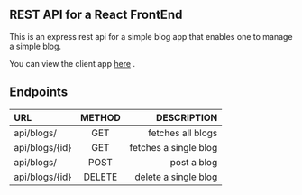 ## REST API for a React FrontEnd

This is an express rest api for a simple blog app that enables one to manage a simple blog.
 

You can view the client app [here](https://www.youtube.com/watch?v=j942wKiXFu8) .

## Endpoints

| URL     | METHOD | DESCRIPTION    |
| :---        |    :----:   |          ---: |
| api/blogs/     | GET    | fetches all blogs |
| api/blogs/{id}   | GET  | fetches a single blog |
| api/blogs/     | POST | post a blog |
| api/blogs/{id}   | DELETE | delete a single blog |